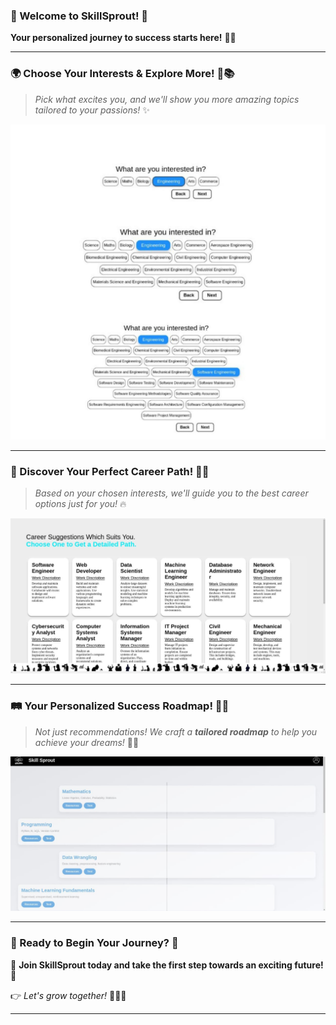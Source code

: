 ### **🌟 Welcome to SkillSprout! 🌱**  
**Your personalized journey to success starts here!** 🌈🎯  

---

### **🌍 Choose Your Interests & Explore More!** 🎨📚  
> _Pick what excites you, and we'll show you more amazing topics tailored to your passions!_ ✨  

![Interest Selection](https://github.com/Rajdeep-dipu-2003/SkillSprout/blob/164d742447ea10c0d0243a71f79b4e4c3b8a3553/interest.jpeg)  

---

### **🚀 Discover Your Perfect Career Path!** 💼🎯  
> _Based on your chosen interests, we'll guide you to the best career options just for you!_ 🔥  

![Career Options](https://github.com/Rajdeep-dipu-2003/SkillSprout/blob/164d742447ea10c0d0243a71f79b4e4c3b8a3553/careerOptions.jpeg)  

---

### **🛤️ Your Personalized Success Roadmap!** 📍🎯  
> _Not just recommendations! We craft a **tailored roadmap** to help you achieve your dreams!_ 🚀💡  

![Roadmap to Success](https://github.com/Rajdeep-dipu-2003/SkillSprout/blob/164d742447ea10c0d0243a71f79b4e4c3b8a3553/roadMap.jpeg)  

---

### **💖 Ready to Begin Your Journey?** 🌈  
🎯 **Join SkillSprout today and take the first step towards an exciting future!** 🎯  

👉 _Let's grow together!_ 🌱💡✨  

---
